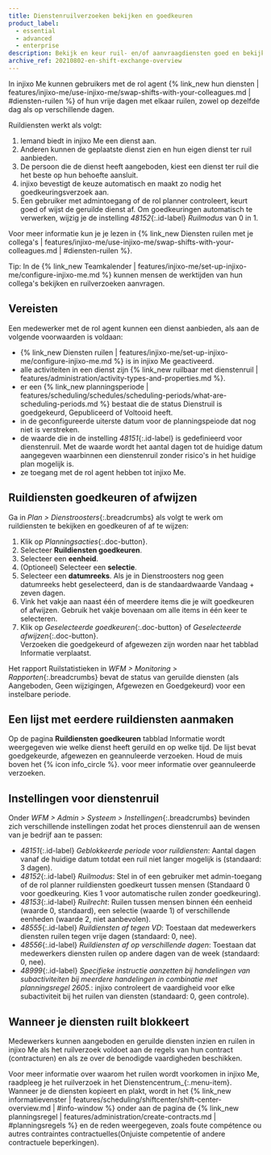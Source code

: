 ```yaml
---
title: Dienstenruilverzoeken bekijken en goedkeuren
product_label:
  - essential
  - advanced
  - enterprise
description: Bekijk en keur ruil- en/of aanvraagdiensten goed en bekijk eerdere ruilingen.
archive_ref: 20210802-en-shift-exchange-overview
---
```


In injixo Me kunnen gebruikers met de rol agent {% link_new hun diensten | features/injixo-me/use-injixo-me/swap-shifts-with-your-colleagues.md | #diensten-ruilen %} of hun vrije dagen met elkaar ruilen, zowel op dezelfde dag als op verschillende dagen.

Ruildiensten werkt als volgt:

1. Iemand biedt in injixo Me een dienst aan.
2. Anderen kunnen de geplaatste dienst zien en hun eigen dienst ter ruil aanbieden.
3. De persoon die de dienst heeft aangeboden, kiest een dienst ter ruil die het beste op hun behoefte aansluit.
4. injixo bevestigt de keuze automatisch en maakt zo nodig het goedkeuringsverzoek aan.
5. Een gebruiker met admintoegang of de rol planner controleert, keurt goed of wijst de geruilde dienst af. Om goedkeuringen automatisch te verwerken, wijzig je de instelling _48152_{:.id-label} _Ruilmodus_ van 0 in 1.

Voor meer informatie kun je je lezen in {% link_new Diensten ruilen met je collega's | features/injixo-me/use-injixo-me/swap-shifts-with-your-colleagues.md | #diensten-ruilen %}.

Tip: In de {% link_new Teamkalender | features/injixo-me/set-up-injixo-me/configure-injixo-me.md %} kunnen mensen de werktijden van hun collega's bekijken en ruilverzoeken aanvragen.

## Vereisten

Een medewerker met de rol agent kunnen een dienst aanbieden, als aan de volgende voorwaarden is voldaan:

-  {% link_new Diensten ruilen | features/injixo-me/set-up-injixo-me/configure-injixo-me.md %} is in injixo Me geactiveerd.
-  alle activiteiten in een dienst zijn {% link_new ruilbaar met dienstenruil | features/administration/activity-types-and-properties.md %}.
-  er een {% link_new planningsperiode | features/scheduling/schedules/scheduling-periods/what-are-scheduling-periods.md %} bestaat die de status Dienstruil is goedgekeurd, Gepubliceerd of Voltooid heeft.
-  in de geconfigureerde uiterste datum voor de planningspeiode dat nog niet is verstreken.
-  de waarde die in de instelling _48151_{:.id-label} is gedefinieerd voor dienstenruil. Met de waarde wordt het aantal dagen tot de huidige datum aangegeven waarbinnen een dienstenruil zonder risico's in het huidige plan mogelijk is.
-  ze toegang met de rol agent hebben tot injixo Me.

## Ruildiensten goedkeuren of afwijzen

Ga in _Plan > Dienstroosters_{:.breadcrumbs} als volgt te werk om ruildiensten te bekijken en goedkeuren of af te wijzen:

1. Klik op _Planningsacties_{:.doc-button}.
2. Selecteer **Ruildiensten goedkeuren**.
3. Selecteer een **eenheid**.
4. (Optioneel) Selecteer een **selectie**.
5. Selecteer een **datumreeks**. Als je in Dienstroosters nog geen datumreeks hebt geselecteerd, dan is de standaardwaarde Vandaag + zeven dagen.
6. Vink het vakje aan naast één of meerdere items die je wilt goedkeuren of afwijzen. Gebruik het vakje bovenaan om alle items in één keer te selecteren.
7. Klik op _Geselecteerde goedkeuren_{:.doc-button} of _Geselecteerde afwijzen_{:.doc-button}.  
   Verzoeken die goedgekeurd of afgewezen zijn worden naar het tabblad Informatie verplaatst.

Het rapport Ruilstatistieken in _WFM > Monitoring > Rapporten_{:.breadcrumbs} bevat de status van geruilde diensten (als Aangeboden, Geen wijzigingen, Afgewezen en Goedgekeurd) voor een instelbare periode.

## Een lijst met eerdere ruildiensten aanmaken

Op de pagina **Ruildiensten goedkeuren** tabblad Informatie wordt weergegeven wie welke dienst heeft geruild en op welke tijd. De lijst bevat goedgekeurde, afgewezen en geannuleerde verzoeken. Houd de muis boven het {% icon info_circle %}. voor meer informatie over geannuleerde verzoeken.

## Instellingen voor dienstenruil

Onder _WFM > Admin > Systeem > Instellingen_{:.breadcrumbs} bevinden zich verschillende instellingen zodat het proces dienstenruil aan de wensen van je bedrijf aan te passen:

- _48151_{:.id-label} _Geblokkeerde periode voor ruildiensten_: Aantal dagen vanaf de huidige datum totdat een ruil niet langer mogelijk is (standaard: 3 dagen).
- _48152_{:.id-label} _Ruilmodus_: Stel in of een gebruiker met admin-toegang of de rol planner ruildiensten goedkeurt tussen mensen (Standaard 0 voor goedkeuring. Kies 1 voor automatische ruilen zonder goedkeuring).
- _48153_{:.id-label} _Ruilrecht_: Ruilen tussen mensen binnen één eenheid (waarde 0, standaard), een selectie (waarde 1) of verschillende eenheden (waarde 2, niet aanbevolen).
- _48555_{:.id-label} _Ruildiensten af tegen VD_: Toestaan dat medewerkers diensten ruilen tegen vrije dagen (standaard: 0, nee).
- _48556_{:.id-label} _Ruildiensten af op verschillende dagen_: Toestaan dat medewerkers diensten ruilen op andere dagen van de week (standaard: 0, nee).
- _48999_{:.id-label} _Specifieke instructie aanzetten bij handelingen van subactiviteiten bij meerdere handelingen in combinatie met planningsregel 2605._: injixo controleert de vaardigheid voor elke subactiviteit bij het ruilen van diensten (standaard: 0, geen controle).

## Wanneer je diensten ruilt blokkeert

Medewerkers kunnen aangeboden en geruilde diensten inzien en ruilen in injixo Me als het ruilverzoek voldoet aan de regels van hun contract (contracturen) en als ze over de benodigde vaardigheden beschikken.

Voor meer informatie over waarom het ruilen wordt voorkomen in injixo Me, raadpleeg je het ruilverzoek in het Dienstencentrum_{:.menu-item}. Wanneer je de diensten kopieert en plakt, wordt in het {% link_new informatievenster | features/scheduling/shiftcenter/shift-center-overview.md | #info-window %} onder aan de pagina de {% link_new planningsregel | features/administration/create-contracts.md | #planningsregels %} en de reden weergegeven, zoals foute compétence ou autres contraintes contractuelles(Onjuiste competentie of andere contractuele beperkingen).
